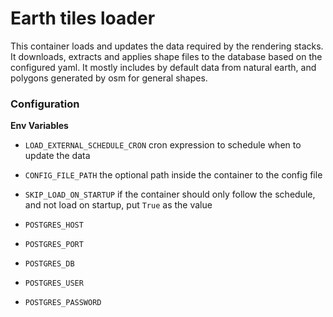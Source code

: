 # Earth tiles loader

This container loads and updates the data required by the rendering stacks. It downloads, extracts and applies shape files to the database based on the configured yaml. It mostly includes by default data from natural earth, and polygons generated by osm for general shapes.

### Configuration

**Env Variables**

- `LOAD_EXTERNAL_SCHEDULE_CRON` cron expression to schedule when to update the data
- `CONFIG_FILE_PATH` the optional path inside the container to the config file
- `SKIP_LOAD_ON_STARTUP` if the container should only follow the schedule, and not load on startup, put `True` as the value

- `POSTGRES_HOST`
- `POSTGRES_PORT`
- `POSTGRES_DB`
- `POSTGRES_USER`
- `POSTGRES_PASSWORD`
